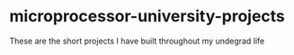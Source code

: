 # microprocessor-university-projects
These are the short projects I have built throughout my undegrad life

